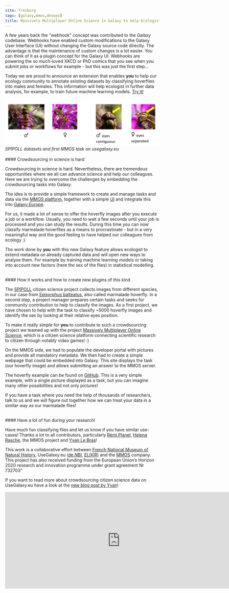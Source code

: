 ```yaml
---
site: freiburg
tags: [galaxy,mmos,devops]
title: Massively Multiplayer Online Science in Galaxy to help Ecologists - a citizen science project.
---
```


A few years back the "webhook" concept was contributed to the Galaxy codebase.
Webhooks have enabled custom modifications to the Galaxy User Interface (UI) without changing the Galaxy source code directly.
The advantage is that the maintenance of custom changes is a lot easier. You can think of it as a plugin concept for the Galaxy UI.
Webhooks are powering the so much-loved XKCD or PhD comics that you see when you submit jobs or workflows for example - but this was just the first step...

Today we are proud to announce an extension that enables __you__ to help our ecology community to annotate existing datasets by classifying hoverflies into males and females.
This information will help ecologist in further data analysis, for example, to train future machine learning models. [Try it!](https://usegalaxy.eu/gapars-experiment)

<div class="multiple-img">
    <img src="/assets/media/mmos_flies.png" alt="classification of marmelade hoverflies" />
    <i>SPIPOLL datasets and first MMOS task on usegalaxy.eu</i>
</div>


<br>
#### Crowdsourcing in science is hard

Crowdsourcing in science is hard. Nevertheless, there are tremendous opportunities where we all can advance science and help our colleagues. Here we are trying to overcome the challenges by embedding the crowdsourcing tasks into Galaxy.

The idea is to provide a simple framework to create and manage tasks and data via the [MMOS platform](http://mmos.ch),
together with a simple [UI](https://usegalaxy.eu/gapars-experiment) and integrate this into [Galaxy Europe](https://usegalaxy.eu).

For us, it made a lot of sense to offer the hoverfly images after you execute a job or a workflow. Usually, you need to wait a few seconds until your job is processed and you can study the results. During this time you can now classify marmalade hoverflies as a means to procrastinate - but in a very meaningful way and the
good feeling to have helped our colleagues from ecology :)

The work done by __you__ with this new Galaxy feature allows ecologist to extend metadata on already captured data
and will open new ways to analyse them. For example by
training machine learning models or taking into account new factors (here the sex of the flies) in statistical modelling.

<br>
#### How it works and how to create new plugins of this kind

The [SPIPOLL](https://www.spipoll.org) citizen science project collects images from different species, in our case from [Episyrphus balteatus](https://en.wikipedia.org/wiki/Episyrphus_balteatus), also called marmalade hoverfly. In a second step, a project manager prepares certain tasks and seeks for community contribution to help to classify the images.
As a first project, we have chosen to help with the task to classify ~5000 hoverfly images and identify the sex by looking at their relative eyes position.

To make it really simple for __you__ to contribute to such a crowdsourcing project we teamed up with the project [Massively Multiplayer Online Science](http://gapars.mmos.ch), which is a citizen science platform connecting scientific research to citizen through notably video games! :)

On the MMOS side, we had to populate the developer portal with pictures and provide all mandatory metadata. We then had to create a simple webpage that could be embedded into Galaxy. This site displays the task (our hoverfly image) and allows submitting an answer to the MMOS server.

The hoverfly example can be found on [GitHub](https://github.com/galaxyecology/webhook_SPIPOLL_Flash/blob/master/templates/guess.html).
This is a very simple example, with a single picture displayed as a task, but you can imagine many other possibilities and not only pictures!

If you have a task where you need the help of thousands of researchers, talk to us and we will figure out together how we can treat your data in a similar way as our marmalade flies!


<br>
#### Have a lot of fun during your research!

Have much fun classifying flies and let us know if you have similar use-cases!
Thanks a lot to all contributors, particularly [Rémi Planel](https://github.com/rplanel/), [Helena Rasche](https://github.com/erasche/),
the MMOS project and [Yvan Le Bras](https://github.com/yvanlebras/)!

This work is a collaborative effort between [French National Museum of Natural History](https://www.mnhn.fr/en), UseGalaxy.eu ([de.NBI](https::/denbi.de/), [ELIXIR](https://elixir-europe.org)) and the [MMOS](http://mmos.ch) company. This project has also received funding from the European Union’s Horizon 2020 research and innovation programme under grant agreement Nr 732703” 

If you want to read more about crowdsourcing citizen science data on UseGalaxy.eu have a look at the [new blog post by Yvan](https://galaxyproject.org/blog/2020+++++++++/)! 

<div class="multiple-img">
    <iframe width="750" height="315" src="https://www.youtube.com/embed/U6mu3QrK9Ao" frameborder="0" allow="accelerometer; autoplay; encrypted-media; gyroscope; picture-in-picture" allowfullscreen></iframe>
</div>
